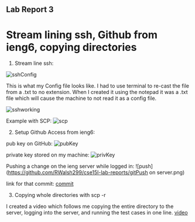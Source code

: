 ## Lab Report 3
# Stream lining ssh, Github from ieng6, copying directories

1. Stream line ssh:

![sshConfig](https://github.com/RWalsh299/cse15l-lab-reports/cinfigSS.png)

This is what my Config file looks like. I had to use terminal to re-cast the file from a .txt to no extension. When I created it using the notepad it was a .txt file which will cause the machine to not read it as a config file.

![sshworking](https://github.com/RWalsh299/cse15l-lab-reports/loginWorked.png)

Example with SCP:
![scp](https://github.com/RWalsh299/cse15l-lab-reports/workingSCP.png)


2. Setup Github Access from ieng6:

pub key on GitHub:
![pubKey](https://github.com/RWalsh299/cse15l-lab-reports/GHpubSSHKey.png)

private key stored on my machine:
![privKey](https://github.com/RWalsh299/cse15l-lab-reports/SSHPRIVKEY.png)

Pushing a change on the ieng server while logged in:
![push](https://github.com/RWalsh299/cse15l-lab-reports/gitPush on server.png)

link for that commit:
[commit]()

3. Copying whole directories with scp -r

I created a video which follows me copying the entire directory to the server, logging into the server, and running
the test cases in one line. 
[video](https://github.com/RWalsh299/cse15l-lab-reports/Recording#10.mp4)


